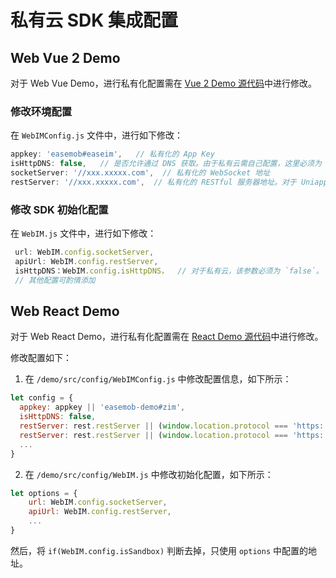 # 私有云 SDK 集成配置

## Web Vue 2 Demo

对于 Web Vue Demo，进行私有化配置需在 [Vue 2 Demo 源代码](https://github.com/easemob/webim-vue-demo/releases/tag/1.2.17)中进行修改。

### 修改环境配置

在 `WebIMConfig.js` 文件中，进行如下修改：

```javascript
appkey: 'easemob#easeim',	// 私有化的 App Key
isHttpDNS: false,	// 是否允许通过 DNS 获取。由于私有云需自己配置，这里必须为 `false`。
socketServer: '//xxx.xxxxx.com',  // 私有化的 WebSocket 地址
restServer: '//xxx.xxxxx.com',	// 私有化的 RESTful 服务器地址。对于 Uniapp 全平台，需要全局搜索，查找 `a1.easemob.com` 替换为 `restServer`。
```

### 修改 SDK 初始化配置

在 `WebIM.js` 文件中，进行如下修改：

```javascript
 url: WebIM.config.socketServer,
 apiUrl: WebIM.config.restServer,
 isHttpDNS：WebIM.config.isHttpDNS，  // 对于私有云，该参数必须为 `false`。
 // 其他配置可酌情添加
```

## Web React Demo 

对于 Web React Demo，进行私有化配置需在 [React Demo 源代码](https://github.com/easemob/webim/releases/tag/4.1.12)中进行修改。

修改配置如下：

1. 在 `/demo/src/config/WebIMConfig.js` 中修改配置信息，如下所示：

  ```javascript
  let config = {
  	appkey: appkey || 'easemob-demo#zim',
  	isHttpDNS: false,
  	restServer: rest.restServer || (window.location.protocol === 'https:' ? 'https:' : 'http:') + '//zq-a1-rest2-hsb.easemob.com',
  	restServer: rest.restServer || (window.location.protocol === 'https:' ? 'https:' : 'http:') + '//zq-a1-rest2-hsb.easemob.com',
  	...
  }
  ```

2. 在 `/demo/src/config/WebIM.js` 中修改初始化配置，如下所示：

  ```javascript
  let options = {
      url: WebIM.config.socketServer,
      apiUrl: WebIM.config.restServer,
      ...
  }
  ```

  然后，将 `if(WebIM.config.isSandbox)` 判断去掉，只使用 `options` 中配置的地址。 




